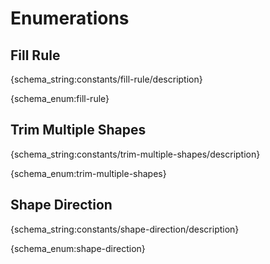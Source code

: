 # Enumerations


<h2 id="fill-rule">Fill Rule</h2>

{schema_string:constants/fill-rule/description}

{schema_enum:fill-rule}


<h2 id="trim-multiple-shapes">Trim Multiple Shapes</h2>

{schema_string:constants/trim-multiple-shapes/description}

{schema_enum:trim-multiple-shapes}


<h2 id="shape-direction">Shape Direction</h2>

{schema_string:constants/shape-direction/description}

{schema_enum:shape-direction}
